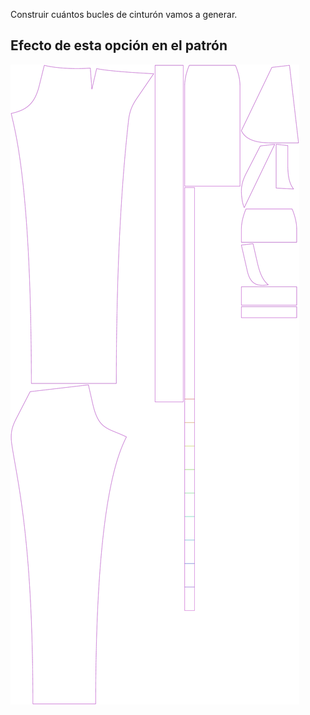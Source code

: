 
Construir cuántos bucles de cinturón vamos a generar.


## Efecto de esta opción en el patrón
![Esta imagen muestra el efecto de esta opción superponiendo varias variantes que tienen un valor diferente para esta opción](charlie_beltloops_sample.svg "Efecto de esta opción en el patrón")